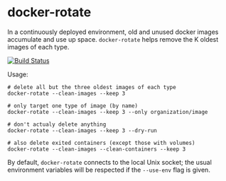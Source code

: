 docker-rotate
=============

In a continuously deployed environment, old and unused docker images accumulate and use up space.
`docker-rotate` helps remove the K oldest images of each type.

[![Build Status](https://travis-ci.org/locationlabs/docker-rotate.png)](https://travis-ci.org/locationlabs/docker-rotate)

Usage:

    # delete all but the three oldest images of each type
    docker-rotate --clean-images --keep 3

    # only target one type of image (by name)
    docker-rotate --clean-images --keep 3 --only organization/image

    # don't actualy delete anything
    docker-rotate --clean-images --keep 3 --dry-run

    # also delete exited containers (except those with volumes)
    docker-rotate --clean-images --clean-containers --keep 3

By default, `docker-rotate` connects to the local Unix socket; the usual environment variables will
be respected if the `--use-env` flag is given.
